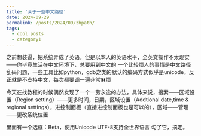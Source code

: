 ```yaml
---
title: '关于一些中文路径'
date: 2024-09-29
permalink: /posts/2024/09/zhpath/
tags:
  - cool posts
  - category1
---
```

之前想装逼，把系统弄成了英语，但是以本人的英语水平，全英文操作不太现实——你毕竟生活在中文环境下，总要用到中文的
一个比较烦人的事情是中文路径乱码问题，一些工具比如python，gdb之类的默认的编码方式似乎是unicode，反正就是不支持中文，每次都要调一遍非常麻烦

今天在找教程的时候偶然发现了一个一劳永逸的办法，具体来说，搜索——区域设置（Region setting）——更多时间，日期，区域设置（Addtional date,time & regional settings），进控制面板（直接进控制面板也是可以的），区域——管理——更改系统位置

里面有一个选框：Beta，使用Unicode UTF-8支持全世界语言
勾了它，搞定。
